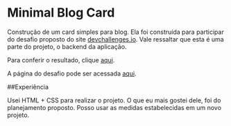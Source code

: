 # Minimal Blog Card

Construção de um card simples para blog. Ela foi construída para participar do desafio proposto do site [devchallenges.io](https://devchallenges.io). Vale ressaltar que esta é uma parte do projeto, o backend da aplicação.

Para conferir o resultado, clique [aqui](https://minimal-blog-card-steel.vercel.app/).

A página do desafio pode ser acessada [aqui](https://devchallenges.io/challenge/27).

##Experiência

Usei HTML + CSS para realizar o projeto. O que eu mais gostei dele, foi do planejamento proposto. Posso usar as medidas estabelecidas em um novo projeto.